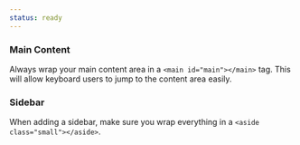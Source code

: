 ```yaml
---
status: ready
---
```

### Main Content
Always wrap your main content area in a `<main id="main"></main>` tag. This will allow keyboard users to jump to the content area easily.

### Sidebar
When adding a sidebar, make sure you wrap everything in a `<aside class="small"></aside>`.
